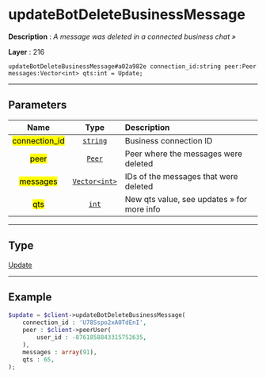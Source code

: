 # updateBotDeleteBusinessMessage

**Description** : *A message was deleted in a connected business chat &raquo;*

**Layer** : 216

```tl
updateBotDeleteBusinessMessage#a02a982e connection_id:string peer:Peer messages:Vector<int> qts:int = Update;
```

---

## Parameters

| Name | Type | Description |
| :---: | :---: | :--- |
| <mark>connection_id</mark> | [`string`](type/string) | Business connection ID |
| <mark>peer</mark> | [`Peer`](type/Peer) | Peer where the messages were deleted |
| <mark>messages</mark> | [`Vector<int>`](type/int) | IDs of the messages that were deleted |
| <mark>qts</mark> | [`int`](type/int) | New qts value, see updates » for more info |

---

## Type

[Update](type/Update)

---

## Example

```php
$update = $client->updateBotDeleteBusinessMessage(
	connection_id : 'U78Sspo2xA0TdEnI',
	peer : $client->peerUser(
		user_id : -8761858843315752635,
	),
	messages : array(91),
	qts : 65,
);
```